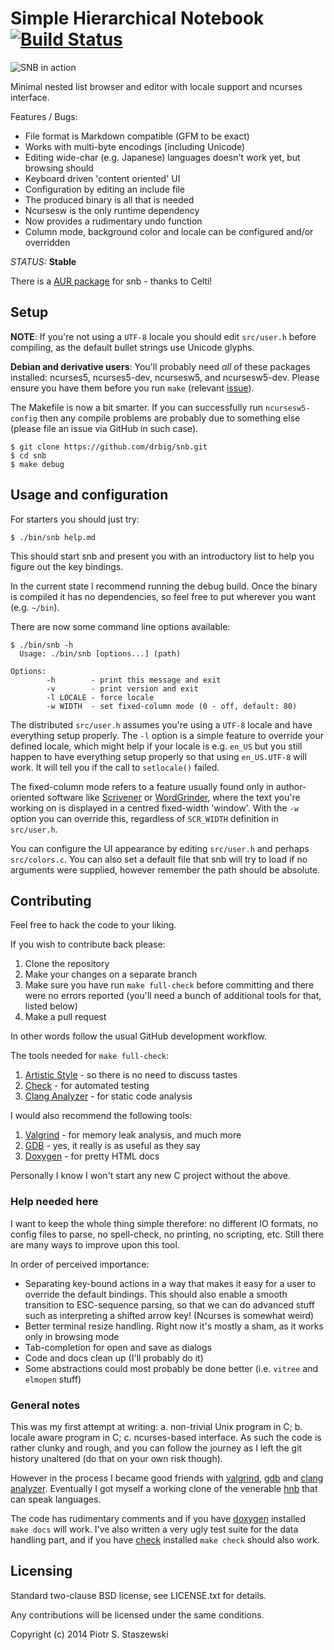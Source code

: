 # Simple Hierarchical Notebook [![Build Status](https://travis-ci.org/drbig/snb.svg?branch=master)](https://travis-ci.org/drbig/snb)

![SNB in action](https://raw.github.com/drbig/snb/master/snb.png)

Minimal nested list browser and editor with locale support and ncurses interface.

Features / Bugs:

- File format is Markdown compatible (GFM to be exact)
- Works with multi-byte encodings (including Unicode)
- Editing wide-char (e.g. Japanese) languages doesn't work yet, but browsing should
- Keyboard driven 'content oriented' UI
- Configuration by editing an include file
- The produced binary is all that is needed
- Ncursesw is the only runtime dependency
- Now provides a rudimentary undo function
- Column mode, background color and locale can be configured and/or overridden

*STATUS:* **Stable**

There is a [AUR package](https://aur.archlinux.org/packages/snb-git/) for snb - thanks to Celti!

## Setup

**NOTE**: If you're not using a `UTF-8` locale you should edit `src/user.h` before compiling, as the default bullet strings use Unicode glyphs.

**Debian and derivative users**: You'll probably need *all* of these packages installed: ncurses5, ncurses5-dev, ncursesw5, and ncursesw5-dev. Please ensure you have them before you run `make` (relevant [issue](https://github.com/drbig/snb/issues/2)).

The Makefile is now a bit smarter. If you can successfully run `ncursesw5-config` then any compile problems are probably due to something else (please file an issue via GitHub in such case).

    $ git clone https://github.com/drbig/snb.git
    $ cd snb
    $ make debug

## Usage and configuration

For starters you should just try:

    $ ./bin/snb help.md

This should start snb and present you with an introductory list to help you figure out the key bindings.

In the current state I recommend running the debug build. Once the binary is compiled it has no dependencies, so feel free to put wherever you want (e.g. `~/bin`).

There are now some command line options available:

    $ ./bin/snb -h
      Usage: ./bin/snb [options...] (path)
    
    Options:
            -h        - print this message and exit
            -v        - print version and exit
            -l LOCALE - force locale
            -w WIDTH  - set fixed-column mode (0 - off, default: 80)

The distributed `src/user.h` assumes you're using a `UTF-8` locale and have everything setup properly. The `-l` option is a simple feature to override your defined locale, which might help if your locale is e.g. `en_US` but you still happen to have everything setup properly so that using `en_US.UTF-8` will work. It will tell you if the call to `setlocale()` failed.

The fixed-column mode refers to a feature usually found only in author-oriented software like [Scrivener](http://www.literatureandlatte.com/scrivener.php) or [WordGrinder](http://wordgrinder.sourceforge.net/), where the text you're working on is displayed in a centred fixed-width 'window'. With the `-w` option you can override this, regardless of `SCR_WIDTH` definition in `src/user.h`.

You can configure the UI appearance by editing `src/user.h` and perhaps `src/colors.c`. You can also set a default file that snb will try to load if no arguments were supplied, however remember the path should be absolute.

## Contributing

Feel free to hack the code to your liking.

If you wish to contribute back please:

1. Clone the repository
2. Make your changes on a separate branch
3. Make sure you have run `make full-check` before committing and there were no errors reported (you'll need a bunch of additional tools for that, listed below)
4. Make a pull request

In other words follow the usual GitHub development workflow.

The tools needed for `make full-check`:

1. [Artistic Style](http://astyle.sourceforge.net/) - so there is no need to discuss tastes
2. [Check](http://check.sourceforge.net/) - for automated testing
3. [Clang Analyzer](http://clang-analyzer.llvm.org/) - for static code analysis

I would also recommend the following tools:

1. [Valgrind](http://valgrind.org/) - for memory leak analysis, and much more
2. [GDB](http://www.gnu.org/software/gdb/) - yes, it really is as useful as they say
3. [Doxygen](http://www.stack.nl/~dimitri/doxygen/) - for pretty HTML docs

Personally I know I won't start any new C project without the above.

### Help needed here

I want to keep the whole thing simple therefore: no different IO formats, no config files to parse, no spell-check, no printing, no scripting, etc. Still there are many ways to improve upon this tool.

In order of perceived importance:

- Separating key-bound actions in a way that makes it easy for a user to override the default bindings. This should also enable a smooth transition to ESC-sequence parsing, so that we can do advanced stuff such as interpreting a shifted arrow key! (Ncurses is somewhat weird)
- Better terminal resize handling. Right now it's mostly a sham, as it works only in browsing mode
- Tab-completion for open and save as dialogs
- Code and docs clean up (I'll probably do it)
- Some abstractions could most probably be done better (i.e. `vitree` and `elmopen` stuff)

### General notes

This was my first attempt at writing: a. non-trivial Unix program in C; b. locale aware program in C; c. ncurses-based interface. As such the code is rather clunky and rough, and you can follow the journey as I left the git history unaltered (do that on your own risk though).

However in the process I became good friends with [valgrind](http://valgrind.org/), [gdb](http://www.gnu.org/software/gdb/) and [clang analyzer](http://clang-analyzer.llvm.org/). Eventually I got myself a working clone of the venerable [hnb](http://hnb.sourceforge.net/) that can speak languages.

The code has rudimentary comments and if you have [doxygen](http://www.stack.nl/~dimitri/doxygen/) installed `make docs` will work. I've also written a very ugly test suite for the data handling part, and if you have [check](http://check.sourceforge.net/) installed `make check` should also work.

## Licensing

Standard two-clause BSD license, see LICENSE.txt for details.

Any contributions will be licensed under the same conditions.

Copyright (c) 2014 Piotr S. Staszewski
